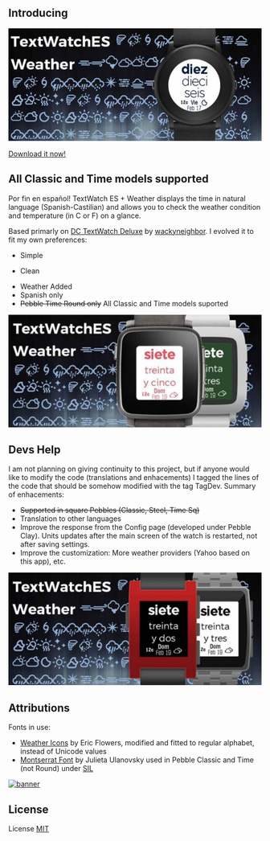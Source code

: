 Introducing
------------


![banner](store/assets/BannerTextWatchES-Weather.png)


[Download it now!](https://apps.getpebble.com/en_US/application/58a94da90dfc32d35b0002f8)


All Classic and Time models supported
--------------------
Por fin en español! TextWatch ES + Weather displays the time in natural language (Spanish-Castilian) and allows you to check the weather condition and temperature (in C or F) on a glance. 

Based primarly on [DC TextWatch Deluxe](https://github.com/wackyneighbor/DC_Text_Watch_Deluxe) by [wackyneighbor](https://github.com/wackyneighbor). I evolved it to fit my own preferences:
  * Simple
  + Clean
  * Weather Added
  * Spanish only
  * ~~Pebble Time Round only~~ All Classic and Time models suported
  
![banner](store/assets/BannerTextWatchES-Weather-Time.png)

Devs Help
--------------------
I am not planning on giving continuity to this project, but if anyone would like to modify the code (translations and enhacements) I tagged the lines of the code that should be somehow modified with the tag TagDev. Summary of enhacements:

  * ~~Supported in square Pebbles (Classic, Steel, Time Sq)~~
  * Translation to other languages
  * Improve the response from the Config page (developed under Pebble Clay). Units updates after the main screen of the watch is restarted, not after saving settings.
  * Improve the customization: More weather providers (Yahoo based on this app), etc.

![banner](store/assets/BannerTextWatchES-WeatherClass.png)

Attributions
--------------------
Fonts in use: 
* [Weather Icons](https://erikflowers.github.io/weather-icons) by Eric Flowers, modified and fitted to regular alphabet, instead of Unicode values
* [Montserrat Font](https://github.com/JulietaUla/Montserrat) by Julieta Ulanovsky used in Pebble Classic and Time (not Round) under [SIL](https://raw.githubusercontent.com/JulietaUla/Montserrat/dba6da5ce15bda0709635c964879e22ef0b14432/OFL.txt)

[![banner](https://poweredby.yahoo.com/white.png)](https://www.yahoo.com/?ilc=401)

License
--------
License [MIT](https://github.com/dieghernan/TextWatchES_Weather/blob/master/MIT%20License)
